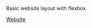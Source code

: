 Basic website layout with flexbox

[Website](https://someone942.github.io/foundations-landing-page/)